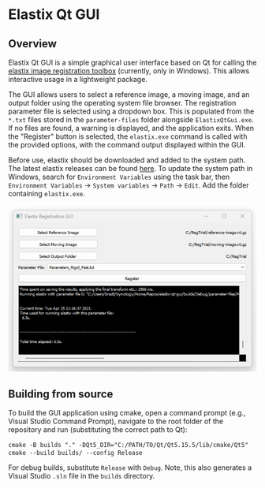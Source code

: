 # Elastix Qt GUI

## Overview

Elastix Qt GUI is a simple graphical user interface based on Qt for calling the [elastix image registration toolbox](https://github.com/SuperElastix/elastix) (currently, only in Windows). This allows interactive usage in a lightweight package. 

The GUI allows users to select a reference image, a moving image, and an output folder using the operating system file browser. The registration parameter file is selected using a dropdown box. This is populated from the `*.txt` files stored in the `parameter-files` folder alongside `ElastixQtGui.exe`. If no files are found, a warning is displayed, and the application exits. When the "Register" button is selected, the `elastix.exe` command is called with the provided options, with the command output displayed within the GUI.

Before use, elastix should be downloaded and added to the system path. The latest elastix releases can be found [here](https://github.com/SuperElastix/elastix/releases). To update the system path in Windows, search for `Environment Variables` using the task bar, then `Environment Variables` -> `System variables` -> `Path` -> `Edit`. Add the folder containing `elastix.exe`.

![Screenshot](screenshots/elastix-qt-gui-windows-11.png)

## Building from source

To build the GUI application using cmake, open a command prompt (e.g., Visual Studio Command Prompt), navigate to the root folder of the repository and run (substituting the correct path to Qt):

```
cmake -B builds "." -DQt5_DIR="C:/PATH/TO/Qt/Qt5.15.5/lib/cmake/Qt5"
cmake --build builds/ --config Release
```

For debug builds, substitute `Release` with  `Debug`. Note, this also generates a Visual Studio `.sln` file in the `builds` directory.
